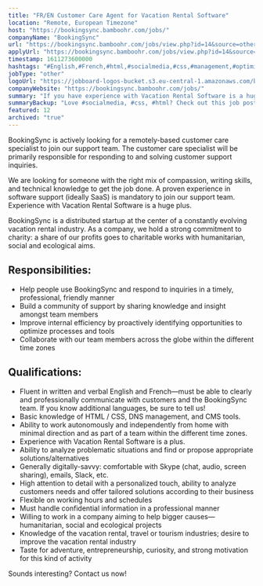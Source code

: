 ```yaml
---
title: "FR/EN Customer Care Agent for Vacation Rental Software"
location: "Remote, European Timezone"
host: "https://bookingsync.bamboohr.com/jobs/"
companyName: "BookingSync"
url: "https://bookingsync.bamboohr.com/jobs/view.php?id=14&source=other"
applyUrl: "https://bookingsync.bamboohr.com/jobs/view.php?id=14&source=other"
timestamp: 1611273600000
hashtags: "#English,#French,#html,#socialmedia,#css,#management,#optimization"
jobType: "other"
logoUrl: "https://jobboard-logos-bucket.s3.eu-central-1.amazonaws.com/bookingsync"
companyWebsite: "https://bookingsync.bamboohr.com/jobs/"
summary: "If you have experience with Vacation Rental Software is a huge plus, consider applying to BookingSync's job post for a new fr."
summaryBackup: "Love #socialmedia, #css, #html? Check out this job post!"
featured: 12
archived: "true"
---
```


BookingSync is actively looking for a remotely-based customer care specialist to join our support team. The customer care specialist will be primarily responsible for responding to and solving customer support inquiries.

We are looking for someone with the right mix of compassion, writing skills, and technical knowledge to get the job done. A proven experience in software support (ideally SaaS) is mandatory to join our support team. Experience with Vacation Rental Software is a huge plus.

BookingSync is a distributed startup at the center of a constantly evolving vacation rental industry. As a company, we hold a strong commitment to charity: a share of our profits goes to charitable works with humanitarian, social and ecological aims.

## Responsibilities: 

*   Help people use BookingSync and respond to inquiries in a timely, professional, friendly manner 
*   Build a community of support by sharing knowledge and insight amongst team members
*   Improve internal efficiency by proactively identifying opportunities to optimize processes and tools
*   Collaborate with our team members across the globe within the different time zones

## Qualifications:  

*   Fluent in written and verbal English and French—must be able to clearly and professionally communicate with customers and the BookingSync team. If you know additional languages, be sure to tell us!
*   Basic knowledge of HTML / CSS, DNS management, and CMS tools.
*   Ability to work autonomously and independently from home with minimal direction and as part of a team within the different time zones.
*   Experience with Vacation Rental Software is a plus.
*   Ability to analyze problematic situations and find or propose appropriate solutions/alternatives
*   Generally digitally-savvy: comfortable with Skype (chat, audio, screen sharing), emails, Slack, etc.
*   High attention to detail with a personalized touch, ability to analyze customers needs and offer tailored solutions according to their business
*   Flexible on working hours and schedules
*   Must handle confidential information in a professional manner
*   Willing to work in a company aiming to help bigger causes—humanitarian, social and ecological projects 
*   Knowledge of the vacation rental, travel or tourism industries; desire to improve the vacation rental industry
*   Taste for adventure, entrepreneurship, curiosity, and strong motivation for this kind of activity  
    

Sounds interesting? Contact us now!
